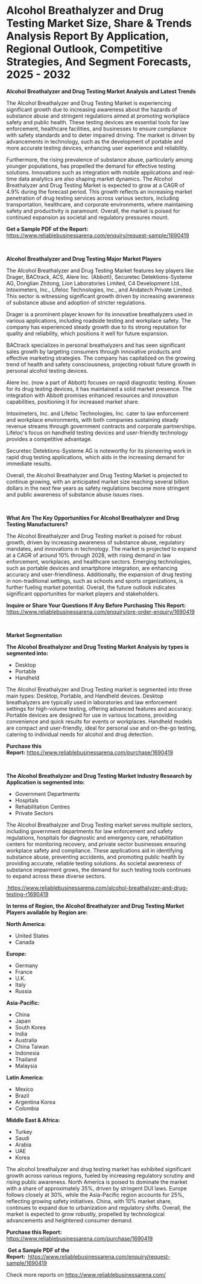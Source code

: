 <p><h1>Alcohol Breathalyzer and Drug Testing Market Size, Share & Trends Analysis Report By Application, Regional Outlook, Competitive Strategies, And Segment Forecasts, 2025 - 2032</h1></p><p><strong>Alcohol Breathalyzer and Drug Testing Market Analysis and Latest Trends</strong></p>
<p><p>The Alcohol Breathalyzer and Drug Testing Market is experiencing significant growth due to increasing awareness about the hazards of substance abuse and stringent regulations aimed at promoting workplace safety and public health. These testing devices are essential tools for law enforcement, healthcare facilities, and businesses to ensure compliance with safety standards and to deter impaired driving. The market is driven by advancements in technology, such as the development of portable and more accurate testing devices, enhancing user experience and reliability.</p><p>Furthermore, the rising prevalence of substance abuse, particularly among younger populations, has propelled the demand for effective testing solutions. Innovations such as integration with mobile applications and real-time data analytics are also shaping market dynamics. The Alcohol Breathalyzer and Drug Testing Market is expected to grow at a CAGR of 4.9% during the forecast period. This growth reflects an increasing market penetration of drug testing services across various sectors, including transportation, healthcare, and corporate environments, where maintaining safety and productivity is paramount. Overall, the market is poised for continued expansion as societal and regulatory pressures mount.</p></p>
<p><strong>Get a Sample PDF of the Report:&nbsp;</strong> <a href="https://www.reliablebusinessarena.com/enquiry/request-sample/1690419?utm_campaign=3554&utm_medium=2&utm_source=Github&utm_content=ia&utm_term=26032025&utm_id=alcohol-breathalyzer-and-drug-testing">https://www.reliablebusinessarena.com/enquiry/request-sample/1690419</a></p>
<p>&nbsp;</p>
<p><strong>Alcohol Breathalyzer and Drug Testing Major Market Players</strong></p>
<p><p>The Alcohol Breathalyzer and Drug Testing Market features key players like Drager, BACtrack, ACS, Alere Inc. (Abbott), Securetec Detektions-Systeme AG, Donglian Zhitong, Lion Laboratories Limited, C4 Development Ltd., Intoximeters, Inc., Lifeloc Technologies, Inc., and Andatech Private Limited. This sector is witnessing significant growth driven by increasing awareness of substance abuse and adoption of stricter regulations.</p><p>Drager is a prominent player known for its innovative breathalyzers used in various applications, including roadside testing and workplace safety. The company has experienced steady growth due to its strong reputation for quality and reliability, which positions it well for future expansion.</p><p>BACtrack specializes in personal breathalyzers and has seen significant sales growth by targeting consumers through innovative products and effective marketing strategies. The company has capitalized on the growing trend of health and safety consciousness, projecting robust future growth in personal alcohol testing devices.</p><p>Alere Inc. (now a part of Abbott) focuses on rapid diagnostic testing. Known for its drug testing devices, it has maintained a solid market presence. The integration with Abbott promises enhanced resources and innovation capabilities, positioning it for increased market share.</p><p>Intoximeters, Inc. and Lifeloc Technologies, Inc. cater to law enforcement and workplace environments, with both companies sustaining steady revenue streams through government contracts and corporate partnerships. Lifeloc's focus on handheld testing devices and user-friendly technology provides a competitive advantage.</p><p>Securetec Detektions-Systeme AG is noteworthy for its pioneering work in rapid drug testing applications, which aids in the increasing demand for immediate results.</p><p>Overall, the Alcohol Breathalyzer and Drug Testing Market is projected to continue growing, with an anticipated market size reaching several billion dollars in the next few years as safety regulations become more stringent and public awareness of substance abuse issues rises.</p></p>
<p>&nbsp;</p>
<p><strong>What Are The Key Opportunities For Alcohol Breathalyzer and Drug Testing Manufacturers?</strong></p>
<p><p>The Alcohol Breathalyzer and Drug Testing market is poised for robust growth, driven by increasing awareness of substance abuse, regulatory mandates, and innovations in technology. The market is projected to expand at a CAGR of around 10% through 2028, with rising demand in law enforcement, workplaces, and healthcare sectors. Emerging technologies, such as portable devices and smartphone integration, are enhancing accuracy and user-friendliness. Additionally, the expansion of drug testing in non-traditional settings, such as schools and sports organizations, is further fueling market potential. Overall, the future outlook indicates significant opportunities for market players and stakeholders.</p></p>
<p><strong>Inquire or Share Your Questions If Any Before Purchasing This Report:</strong> <a href="https://www.reliablebusinessarena.com/enquiry/pre-order-enquiry/1690419?utm_campaign=3554&utm_medium=2&utm_source=Github&utm_content=ia&utm_term=26032025&utm_id=alcohol-breathalyzer-and-drug-testing">https://www.reliablebusinessarena.com/enquiry/pre-order-enquiry/1690419</a></p>
<p>&nbsp;</p>
<p><strong>Market Segmentation</strong></p>
<p><strong>The Alcohol Breathalyzer and Drug Testing Market Analysis by types is segmented into:</strong></p>
<p><ul><li>Desktop</li><li>Portable</li><li>Handheld</li></ul></p>
<p><p>The Alcohol Breathalyzer and Drug Testing market is segmented into three main types: Desktop, Portable, and Handheld devices. Desktop breathalyzers are typically used in laboratories and law enforcement settings for high-volume testing, offering advanced features and accuracy. Portable devices are designed for use in various locations, providing convenience and quick results for events or workplaces. Handheld models are compact and user-friendly, ideal for personal use and on-the-go testing, catering to individual needs for alcohol and drug detection.</p></p>
<p><strong>Purchase this Report:&nbsp;</strong><a href="https://www.reliablebusinessarena.com/purchase/1690419?utm_campaign=3554&utm_medium=2&utm_source=Github&utm_content=ia&utm_term=26032025&utm_id=alcohol-breathalyzer-and-drug-testing">https://www.reliablebusinessarena.com/purchase/1690419</a></p>
<p>&nbsp;</p>
<p><strong>The Alcohol Breathalyzer and Drug Testing Market Industry Research by Application is segmented into:</strong></p>
<p><ul><li>Government Departments</li><li>Hospitals</li><li>Rehabilitation Centres</li><li>Private Sectors</li></ul></p>
<p><p>The Alcohol Breathalyzer and Drug Testing market serves multiple sectors, including government departments for law enforcement and safety regulations, hospitals for diagnostic and emergency care, rehabilitation centers for monitoring recovery, and private sector businesses ensuring workplace safety and compliance. These applications aid in identifying substance abuse, preventing accidents, and promoting public health by providing accurate, reliable testing solutions. As societal awareness of substance impairment grows, the demand for such testing tools continues to expand across these diverse sectors.</p></p>
<p><a href="https://www.reliablebusinessarena.com/alcohol-breathalyzer-and-drug-testing-r1690419?utm_campaign=3554&utm_medium=2&utm_source=Github&utm_content=ia&utm_term=26032025&utm_id=alcohol-breathalyzer-and-drug-testing">&nbsp;https://www.reliablebusinessarena.com/alcohol-breathalyzer-and-drug-testing-r1690419</a></p>
<p><strong>In terms of Region, the Alcohol Breathalyzer and Drug Testing Market Players available by Region are:</strong></p>
<p>
    <p> <strong> North America: </strong>
        <ul>
            <li>United States</li>
            <li>Canada</li>
        </ul>
        </p> 
    <p> <strong> Europe: </strong>
        <ul>
            <li>Germany</li>
            <li>France</li>
            <li>U.K.</li>
            <li>Italy</li>
            <li>Russia</li>
        </ul>
        </p> 
    <p> <strong> Asia-Pacific: </strong>
        <ul>
            <li>China</li>
            <li>Japan</li>
            <li>South Korea</li>
            <li>India</li>
            <li>Australia</li>
            <li>China Taiwan</li>
            <li>Indonesia</li>
            <li>Thailand</li>
            <li>Malaysia</li>
        </ul>
        </p> 
    <p> <strong> Latin America: </strong>
        <ul>
            <li>Mexico</li>
            <li>Brazil</li>
            <li>Argentina Korea</li>
            <li>Colombia</li>
        </ul>
        </p> 
    <p> <strong> Middle East & Africa: </strong>
        <ul>
            <li>Turkey</li>
            <li>Saudi</li>
            <li>Arabia</li>
            <li>UAE</li>
            <li>Korea</li>
        </ul>
    </p>
    </p>
<p><p>The alcohol breathalyzer and drug testing market has exhibited significant growth across various regions, fueled by increasing regulatory scrutiny and rising public awareness. North America is poised to dominate the market with a share of approximately 35%, driven by stringent DUI laws. Europe follows closely at 30%, while the Asia-Pacific region accounts for 25%, reflecting growing safety initiatives. China, with 10% market share, continues to expand due to urbanization and regulatory shifts. Overall, the market is expected to grow robustly, propelled by technological advancements and heightened consumer demand.</p></p>
<p><strong>Purchase this Report: </strong><a href="https://www.reliablebusinessarena.com/purchase/1690419?utm_campaign=3554&utm_medium=2&utm_source=Github&utm_content=ia&utm_term=26032025&utm_id=alcohol-breathalyzer-and-drug-testing">https://www.reliablebusinessarena.com/purchase/1690419</a></p>
<p>&nbsp;<strong>Get a Sample PDF of the Report:&nbsp;&nbsp;</strong><a href="https://www.reliablebusinessarena.com/enquiry/request-sample/1690419?utm_campaign=3554&utm_medium=2&utm_source=Github&utm_content=ia&utm_term=26032025&utm_id=alcohol-breathalyzer-and-drug-testing">https://www.reliablebusinessarena.com/enquiry/request-sample/1690419</a></p>
<p><strong></strong></p>
<p>Check more reports on <a href="https://www.reliablebusinessarena.com/?utm_campaign=3554&utm_medium=2&utm_source=Github&utm_content=ia&utm_term=26032025&utm_id=alcohol-breathalyzer-and-drug-testing">https://www.reliablebusinessarena.com/</a></p>